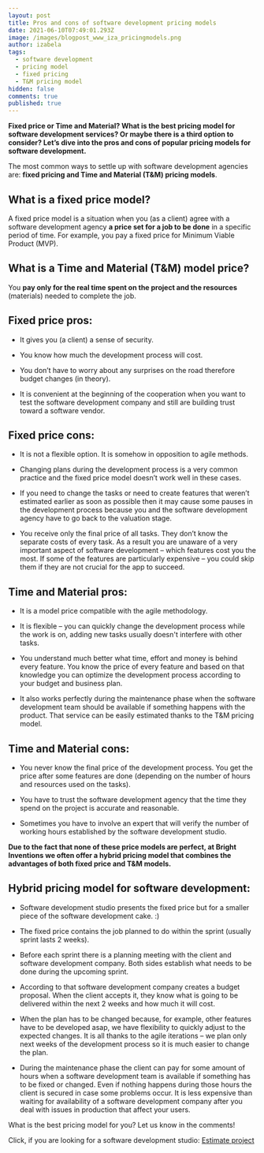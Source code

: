 ```yaml
---
layout: post
title: Pros and cons of software development pricing models
date: 2021-06-10T07:49:01.293Z
image: /images/blogpost_www_iza_pricingmodels.png
author: izabela
tags:
  - software development
  - pricing model
  - fixed pricing
  - T&M pricing model
hidden: false
comments: true
published: true
---
```

**Fixed price or Time and Material? What is the best pricing model for software development services? Or maybe there is a third option to consider? Let’s dive into the pros and cons of popular pricing models for software development.**

The most common ways to settle up with software development agencies are: **fixed pricing and Time and Material (T&M) pricing models**.

## What is a fixed price model?

A fixed price model is a situation when you (as a client) agree with a software development agency **a price set for a job to be done** in a specific period of time. For example, you pay a fixed price for Minimum Viable Product (MVP).

## What is a Time and Material (T&M) model price?

You **pay only for the real time spent on the project and the resources** (materials) needed to complete the job.

## Fixed price pros:

* It gives you (a client) a sense of security.


* You know how much the development process will cost.


* You don’t have to worry about any surprises on the road therefore budget changes (in theory).


* It is convenient at the beginning of the cooperation when you want to test the software development company and still are building trust toward a software vendor.

## Fixed price cons:

* It is not a flexible option. It is somehow in opposition to agile methods.

* Changing plans during the development process is a very common practice and the fixed price model doesn’t work well in these cases.

* If you need to change the tasks or need to create features that weren’t estimated earlier as soon as possible then it may cause some pauses in the development process because you and the software development agency have to go back to the valuation stage.

* You receive only the final price of all tasks. They don’t know the separate costs of every task. As a result you are unaware of a very important aspect of software development – which features cost you the most. If some of the features are particularly expensive – you could skip them if they are not crucial for the app to succeed.

## Time and Material pros:

* It is a model price compatible with the agile methodology.

* It is flexible – you can quickly change the development process while the work is on, adding new tasks usually doesn't interfere with other tasks.

* You understand much better what time, effort and money is behind every feature. You know the price of every feature and based on that knowledge you can optimize the development process according to your budget and business plan.

* It also works perfectly during the maintenance phase when the software development team should be available if something happens with the product. That service can be easily estimated thanks to the T&M pricing model. 

## Time and Material cons:

* You never know the final price of the development process. You get the price after some features are done (depending on the number of hours and resources used on the tasks).

* You have to trust the software development agency that the time they spend on the project is accurate and reasonable. 

* Sometimes you have to involve an expert that will verify the number of working hours established by the software development studio.

**Due to the fact that none of these price models are perfect, at Bright Inventions we often offer a hybrid pricing model that combines the advantages of both fixed price and T&M models.**

## Hybrid pricing model for software development:

* Software development studio presents the fixed price but for a smaller piece of the software development cake. :)
* The fixed price contains the job planned to do within the sprint (usually sprint lasts 2 weeks).

* Before each sprint there is a planning meeting with the client and software development company. Both sides establish what needs to be done during the upcoming sprint.

* According to that software development company creates a budget proposal. When the client accepts it, they know what is going to be delivered within the next 2 weeks and how much it will cost.

* When the plan has to be changed because, for example, other features have to be developed asap, we have flexibility to quickly adjust to the expected changes. It is all thanks to the agile iterations – we plan only next weeks of the development process so it is much easier to change the plan.

* During the maintenance phase the client can pay for some amount of hours when a software development team is available if something has to be fixed or changed. Even if nothing happens during those hours the client is secured in case some problems occur. It is less expensive than waiting for availability of a software development company after you deal with issues in production that affect your users.

What is the best pricing model for you? Let us know in the comments!

Click, if you are looking for a software development studio: 
[Estimate project](https://brightinventions.pl/start-project)